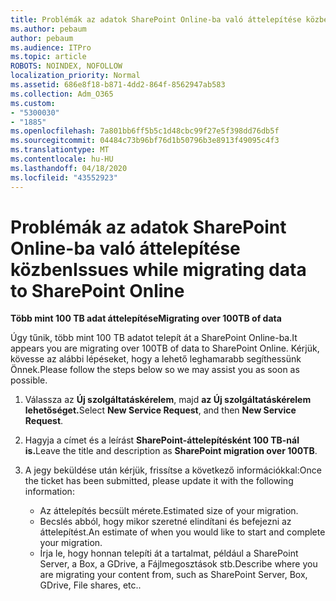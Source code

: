 ```yaml
---
title: Problémák az adatok SharePoint Online-ba való áttelepítése közben
ms.author: pebaum
author: pebaum
ms.audience: ITPro
ms.topic: article
ROBOTS: NOINDEX, NOFOLLOW
localization_priority: Normal
ms.assetid: 686e8f18-b871-4dd2-864f-8562947ab583
ms.collection: Adm_O365
ms.custom:
- "5300030"
- "1885"
ms.openlocfilehash: 7a801bb6ff5b5c1d48cbc99f27e5f398dd76db5f
ms.sourcegitcommit: 04484c73b96bf76d1b50796b3e8913f49095c4f3
ms.translationtype: MT
ms.contentlocale: hu-HU
ms.lasthandoff: 04/18/2020
ms.locfileid: "43552923"
---
```

# <a name="issues-while-migrating-data-to-sharepoint-online"></a><span data-ttu-id="e6c75-102">Problémák az adatok SharePoint Online-ba való áttelepítése közben</span><span class="sxs-lookup"><span data-stu-id="e6c75-102">Issues while migrating data to SharePoint Online</span></span>

<span data-ttu-id="e6c75-103">**Több mint 100 TB adat áttelepítése**</span><span class="sxs-lookup"><span data-stu-id="e6c75-103">**Migrating over 100TB of data**</span></span>

<span data-ttu-id="e6c75-104">Úgy tűnik, több mint 100 TB adatot telepít át a SharePoint Online-ba.</span><span class="sxs-lookup"><span data-stu-id="e6c75-104">It appears you are migrating over 100TB of data to SharePoint Online.</span></span> <span data-ttu-id="e6c75-105">Kérjük, kövesse az alábbi lépéseket, hogy a lehető leghamarabb segíthessünk Önnek.</span><span class="sxs-lookup"><span data-stu-id="e6c75-105">Please follow the steps below so we may assist you as soon as possible.</span></span> 

1. <span data-ttu-id="e6c75-106">Válassza az **Új szolgáltatáskérelem**, majd **az Új szolgáltatáskérelem lehetőséget.**</span><span class="sxs-lookup"><span data-stu-id="e6c75-106">Select **New Service Request**, and then **New Service Request**.</span></span> 
2. <span data-ttu-id="e6c75-107">Hagyja a címet és a leírást **SharePoint-áttelepítésként 100 TB-nál is.**</span><span class="sxs-lookup"><span data-stu-id="e6c75-107">Leave the title and description as **SharePoint migration over 100TB**.</span></span>
3. <span data-ttu-id="e6c75-108">A jegy beküldése után kérjük, frissítse a következő információkkal:</span><span class="sxs-lookup"><span data-stu-id="e6c75-108">Once the ticket has been submitted, please update it with the following information:</span></span> 

    - <span data-ttu-id="e6c75-109">Az áttelepítés becsült mérete.</span><span class="sxs-lookup"><span data-stu-id="e6c75-109">Estimated size of your migration.</span></span>
    - <span data-ttu-id="e6c75-110">Becslés abból, hogy mikor szeretné elindítani és befejezni az áttelepítést.</span><span class="sxs-lookup"><span data-stu-id="e6c75-110">An estimate of when you would like to start and complete your migration.</span></span>
    - <span data-ttu-id="e6c75-111">Írja le, hogy honnan telepíti át a tartalmat, például a SharePoint Server, a Box, a GDrive, a Fájlmegosztások stb.</span><span class="sxs-lookup"><span data-stu-id="e6c75-111">Describe where you are migrating your content from, such as SharePoint Server, Box, GDrive, File shares, etc..</span></span>
